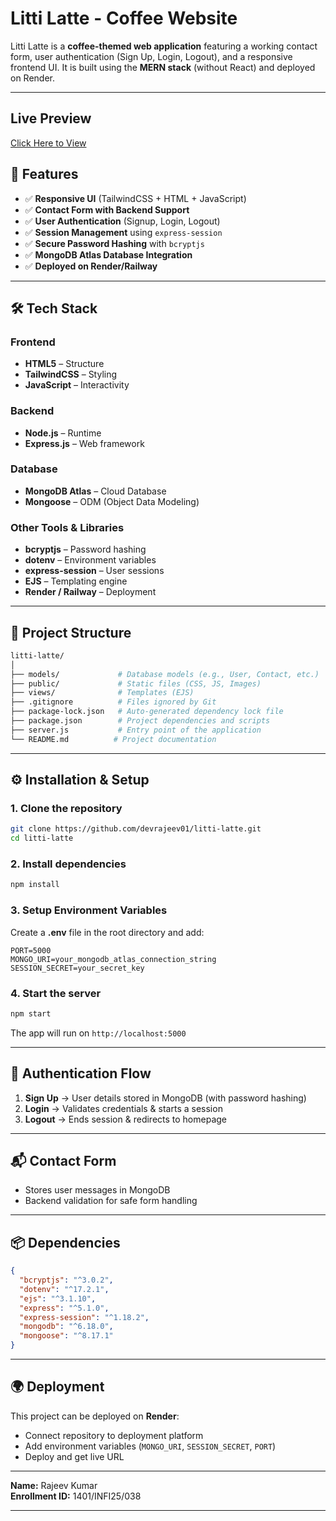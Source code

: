 #  Litti Latte - Coffee Website

Litti Latte is a **coffee-themed web application** featuring a working contact form, user authentication (Sign Up, Login, Logout), and a responsive frontend UI. It is built using the **MERN stack** (without React) and deployed on Render.

---
##  Live Preview
[Click Here to View](https://littilatte.onrender.com)


## 🚀 Features

* ✅ **Responsive UI** (TailwindCSS + HTML + JavaScript)
* ✅ **Contact Form with Backend Support**
* ✅ **User Authentication** (Signup, Login, Logout)
* ✅ **Session Management** using `express-session`
* ✅ **Secure Password Hashing** with `bcryptjs`
* ✅ **MongoDB Atlas Database Integration**
* ✅ **Deployed on Render/Railway**

---

## 🛠️ Tech Stack

### Frontend

* **HTML5** – Structure
* **TailwindCSS** – Styling
* **JavaScript** – Interactivity

### Backend

* **Node.js** – Runtime
* **Express.js** – Web framework

### Database

* **MongoDB Atlas** – Cloud Database
* **Mongoose** – ODM (Object Data Modeling)

### Other Tools & Libraries

* **bcryptjs** – Password hashing
* **dotenv** – Environment variables
* **express-session** – User sessions
* **EJS** – Templating engine
* **Render / Railway** – Deployment

---

## 📂 Project Structure

```bash
litti-latte/
│
├── models/             # Database models (e.g., User, Contact, etc.)
├── public/             # Static files (CSS, JS, Images)
├── views/              # Templates (EJS)
├── .gitignore          # Files ignored by Git
├── package-lock.json   # Auto-generated dependency lock file
├── package.json        # Project dependencies and scripts
├── server.js           # Entry point of the application
└── README.md          # Project documentation
```

---

## ⚙️ Installation & Setup

### 1. Clone the repository

```bash
git clone https://github.com/devrajeev01/litti-latte.git
cd litti-latte
```

### 2. Install dependencies

```bash
npm install
```

### 3. Setup Environment Variables

Create a **.env** file in the root directory and add:

```env
PORT=5000
MONGO_URI=your_mongodb_atlas_connection_string
SESSION_SECRET=your_secret_key
```

### 4. Start the server

```bash
npm start
```

The app will run on `http://localhost:5000`

---

## 🔑 Authentication Flow

1. **Sign Up** → User details stored in MongoDB (with password hashing)
2. **Login** → Validates credentials & starts a session
3. **Logout** → Ends session & redirects to homepage

---

## 📬 Contact Form

* Stores user messages in MongoDB 
* Backend validation for safe form handling

---

## 📦 Dependencies

```json
{
  "bcryptjs": "^3.0.2",
  "dotenv": "^17.2.1",
  "ejs": "^3.1.10",
  "express": "^5.1.0",
  "express-session": "^1.18.2",
  "mongodb": "^6.18.0",
  "mongoose": "^8.17.1"
}
```

---

## 🌍 Deployment

This project can be deployed on **Render**:

* Connect repository to deployment platform
* Add environment variables (`MONGO_URI`, `SESSION_SECRET`, `PORT`)
* Deploy and get live URL 

---

**Name:** Rajeev Kumar  
**Enrollment ID:** 1401/INFI25/038

---

